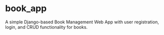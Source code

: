 # book_app
A simple Django-based Book Management Web App with user registration, login, and CRUD functionality for books.
